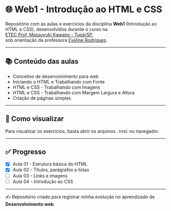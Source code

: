 # 🌐 Web1 - Introdução ao HTML e CSS

Repositório com as aulas e exercícios da disciplina **Web1** (Introdução ao HTML e CSS), desenvolvidos durante o curso na  
[ETEC Prof. Massuyuki Kawano - Tupã/SP](https://www.linkedin.com/company/etec-professor-massuyuki-kawano/posts/?feedView=all),  
sob orientação da professora [Eveline Rodrigues](https://www.linkedin.com/in/evelinerodrigues/overlay/about-this-profile/).

---

## 📚 Conteúdo das aulas
- Conceitos de desenvolvimento para web
- Iniciando o HTML e Trabalhando com Fonte   
- HTML e CSS  - Trabalhando com Imagens  
- HTML e CSS - Trabalhando com Margem Largura e Altura  
- Criação de páginas simples  

---

## 📂 Como visualizar
Para visualizar os exercícios, basta abrir os arquivos `.html` no navegador.  

---

## ✅ Progresso
- [x] Aula 01 - Estrutura básica do HTML  
- [x] Aula 02 - Títulos, parágrafos e listas  
- [ ] Aula 03 - Links e imagens  
- [ ] Aula 04 - Introdução ao CSS  

---

✍️ Repositório criado para registrar minha evolução no aprendizado de **Desenvolvimento web**.
